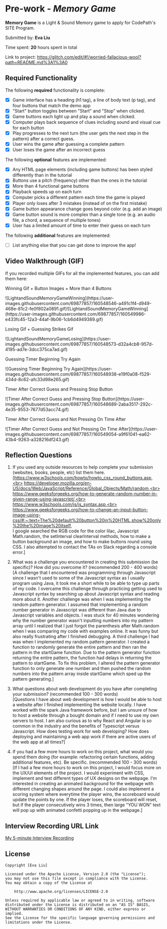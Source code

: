 # Pre-work - _Memory Game_

**Memory Game** is a Light & Sound Memory game to apply for CodePath's SITE Program.

Submitted by: **Eva Liu**

Time spent: **20** hours spent in total

Link to project: https://glitch.com/edit/#!/worried-fallacious-wool?path=README.md%3A1%3A0

## Required Functionality

The following **required** functionality is complete:

- [x] Game interface has a heading (h1 tag), a line of body text (p tag), and four buttons that match the demo app
- [x] "Start" button toggles between "Start" and "Stop" when clicked.
- [x] Game buttons each light up and play a sound when clicked.
- [x] Computer plays back sequence of clues including sound and visual cue for each button
- [x] Play progresses to the next turn (the user gets the next step in the pattern) after a correct guess.
- [x] User wins the game after guessing a complete pattern
- [x] User loses the game after an incorrect guess

The following **optional** features are implemented:

- [x] Any HTML page elements (including game buttons) has been styled differently than in the tutorial
- [x] Buttons use a pitch (frequency) other than the ones in the tutorial
- [x] More than 4 functional game buttons
- [x] Playback speeds up on each turn
- [x] Computer picks a different pattern each time the game is played
- [x] Player only loses after 3 mistakes (instead of on the first mistake)
- [x] Game button appearance change goes beyond color (e.g. add an image)
- [x] Game button sound is more complex than a single tone (e.g. an audio file, a chord, a sequence of multiple tones)
- [x] User has a limited amount of time to enter their guess on each turn

The following **additional** features are implemented:

- [ ] List anything else that you can get done to improve the app!

## Video Walkthrough (GIF)

If you recorded multiple GIFs for all the implemented features, you can add them here: <br>
<p> Winning Gif + Button Images + More than 4 Buttons </p>
![LightandSoundMemoryGameWinning](https://user-images.githubusercontent.com/69877857/160548546-a491c1f4-d949-468e-81c2-fe0f802a0891.gif)![LightandSoundMemoryGameWinning](https://user-images.githubusercontent.com/69877857/160549986-e433fc45-12a3-44af-9b06-1cb6d4949389.gif)

<p> Losing Gif + Guessing Strikes Gif </p>
![LightandSoundMemoryGameLosing](https://user-images.githubusercontent.com/69877857/160548573-d32a4cb8-957d-4195-ad7e-3dcc375ca7ad.gif)
<p> Guessing Timer Beginning Try Again </p>
![Guessing Timer Beginning Try Again](https://user-images.githubusercontent.com/69877857/160548938-e19f0a08-f529-434d-8c62-afc33d98e265.gif)
<p> Timer After Correct Guess and Pressing Stop Button </p>
![Timer After Correct Guess and Pressing Stop Button](https://user-images.githubusercontent.com/69877857/160548689-2aba3517-292c-4e35-9553-7677d53acc74.gif)
<p> Timer After Correct Guess and Not Pressing On Time After </p>
![Timer After Correct Guess and Not Pressing On Time After](https://user-images.githubusercontent.com/69877857/160549054-a9f61041-ea62-43b4-9263-a328216df243.gif)


## Reflection Questions

1. If you used any outside resources to help complete your submission (websites, books, people, etc) list them here. <br>
   [https://www.w3schools.com/howto/howto_css_round_buttons.asp,<br>
   https://developer.mozilla.org/en-US/docs/Web/JavaScript/Reference/Global_Objects/Math/random,<br>
   https://www.geeksforgeeks.org/how-to-generate-random-number-in-given-range-using-javascript/,<br>
   https://www.w3schools.com/js/js_syntax.asp,<br>
   https://www.geeksforgeeks.org/how-to-change-an-input-button-image-using-css/#:~:text=The%20default%20button%20in%20HTML,show%20only%20the%20image%20itself, <br>
   I google searched the RGB code for the color lilac, Javascript Math.random, the setInterval clearInterval methods,
   how to make a button background an image, and how to make buttons round using CSS. I also attempted to contact the
   TAs on Slack regarding a console error.]

2. What was a challenge you encountered in creating this submission (be specific)? How did you overcome it? (recommended 200 - 400 words) <br>
   [A challenge that I encountered was programming through Javascript since I wasn't used to
   some of the Javascript syntax as I usually program using Java, it took me a short while to be able to type up parts of my code.
   I overcame this challenge through practicing getting used to Javascript syntax by searching up about Javascript
   syntax and reading more about it.
   Another challenge was when I was implementing the random pattern generator. I assumed that implementing a random number
   generator in Javascript was different than Java due to Javascript variables and objects. I was stuck for 40 minutes
   wondering why the number generator wasn't inputting numbers into my pattern array until I realized that I just forgot
   the parenthesis after Math.random when I was comparing my code with examples online.
   It was funny but also really frustrating after I finished debugging.
   A third challenge I had was when I implemented my random pattern generator. I created a function to randomly generate the
   entire pattern and then ran the pattern in the startGame function. Due to the pattern generator function returning the
   entire pattern, the function had delays in returning the pattern to startGame. To fix this problem, I altered the pattern
   generator function to only generate one number and then pushed the random numbers into the pattern array inside startGame
   which sped up the pattern generating.]

3. What questions about web development do you have after completing your submission? (recommended 100 - 300 words) <br>
   [Questions I have about web development is how I would be able to host a website after I finished implementing
   the website locally. I have worked with the spark Java framework before, but I am unsure of how to host a
   website through a bought domain and if I need to use my own servers to host. I am also curious as to why React
   and Angular is so common in the industry and the benefits of Typescript versus Javascript. How does testing
   work for web developing? How does deploying and maintaining a web app work if there are active users of the
   web app at all times?]

4. If you had a few more hours to work on this project, what would you spend them doing 
   (for example: refactoring certain functions, adding additional features, etc). Be specific. (recommended 100 - 300 words) <br>
   [If I had a few more hours to work on this project, I would focus more on the UX/UI elements of the project. I would experiment
   with CSS, implement and test different types of UX designs on the webpage. I'm interested in creating an animated background
   for the webpage with different changing shapes around the page. I could also implement a scoring system where everytime the
   player wins, the scoreboard would update the points by one. If the player loses, the scoreboard will reset, but if the
   player consecutively wins 3 times, then large "YOU WON" text will pop up with animated confetti popping up in the webpage.]

## Interview Recording URL Link

[My 5-minute Interview Recording](your-link-here)

## License

    Copyright [Eva Liu]

    Licensed under the Apache License, Version 2.0 (the "License");
    you may not use this file except in compliance with the License.
    You may obtain a copy of the License at

        http://www.apache.org/licenses/LICENSE-2.0

    Unless required by applicable law or agreed to in writing, software
    distributed under the License is distributed on an "AS IS" BASIS,
    WITHOUT WARRANTIES OR CONDITIONS OF ANY KIND, either express or implied.
    See the License for the specific language governing permissions and
    limitations under the License.
